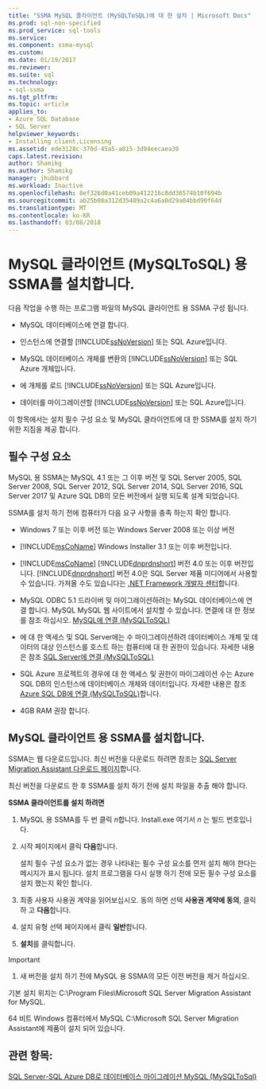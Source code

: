 ```yaml
---
title: "SSMA MySQL 클라이언트 (MySQLToSQL)에 대 한 설치 | Microsoft Docs"
ms.prod: sql-non-specified
ms.prod_service: sql-tools
ms.service: 
ms.component: ssma-mysql
ms.custom: 
ms.date: 01/19/2017
ms.reviewer: 
ms.suite: sql
ms.technology:
- sql-ssma
ms.tgt_pltfrm: 
ms.topic: article
applies_to:
- Azure SQL Database
- SQL Server
helpviewer_keywords:
- Installing client,Licensing
ms.assetid: ede3128c-370d-45a5-a815-3d94eecaea30
caps.latest.revision: 
author: Shamikg
ms.author: Shamikg
manager: jhubbard
ms.workload: Inactive
ms.openlocfilehash: 8ef326d0a41ceb09a412216c8dd36574b10f694b
ms.sourcegitcommit: ab25b08a312d35489a2c4a6a0d29a04bbd90f64d
ms.translationtype: MT
ms.contentlocale: ko-KR
ms.lasthandoff: 03/08/2018
---
```

# <a name="installing-ssma-for-mysql-client-mysqltosql"></a>MySQL 클라이언트 (MySQLToSQL) 용 SSMA를 설치합니다.
다음 작업을 수행 하는 프로그램 파일의 MySQL 클라이언트 용 SSMA 구성 됩니다.  
  
-   MySQL 데이터베이스에 연결 합니다.  
  
-   인스턴스에 연결할 [!INCLUDE[ssNoVersion](../../includes/ssnoversion_md.md)] 또는 SQL Azure입니다.  
  
-   MySQL 데이터베이스 개체를 변환의 [!INCLUDE[ssNoVersion](../../includes/ssnoversion_md.md)] 또는 SQL Azure 개체입니다.  
  
-   에 개체를 로드 [!INCLUDE[ssNoVersion](../../includes/ssnoversion_md.md)] 또는 SQL Azure입니다.  
  
-   데이터를 마이그레이션할 [!INCLUDE[ssNoVersion](../../includes/ssnoversion_md.md)] 또는 SQL Azure입니다.  
  
이 항목에서는 설치 필수 구성 요소 및 MySQL 클라이언트에 대 한 SSMA를 설치 하기 위한 지침을 제공 합니다.  
  
## <a name="prerequisites"></a>필수 구성 요소  
MySQL 용 SSMA는 MySQL 4.1 또는 그 이후 버전 및 SQL Server 2005, SQL Server 2008, SQL Server 2012, SQL Server 2014, SQL Server 2016, SQL Server 2017 및 Azure SQL DB의 모든 버전에서 실행 되도록 설계 되었습니다.  
  
SSMA를 설치 하기 전에 컴퓨터가 다음 요구 사항을 충족 하는지 확인 합니다.  
  
-   Windows 7 또는 이후 버전 또는 Windows Server 2008 또는 이상 버전  
  
-   [!INCLUDE[msCoName](../../includes/msconame_md.md)] Windows Installer 3.1 또는 이후 버전입니다.  
  
-   [!INCLUDE[msCoName](../../includes/msconame_md.md)] [!INCLUDE[dnprdnshort](../../includes/dnprdnshort_md.md)] 버전 4.0 또는 이후 버전입니다. [!INCLUDE[dnprdnshort](../../includes/dnprdnshort_md.md)] 버전 4.0은 SQL Server 제품 미디어에서 사용할 수 있습니다. 가져올 수도 있습니다는 [.NET Framework 개발자 센터](http://go.microsoft.com/fwlink/?LinkId=48882)합니다.  
  
-   MySQL ODBC 5.1 드라이버 및 마이그레이션하려는 MySQL 데이터베이스에 연결 합니다. MySQL MySQL 웹 사이트에서 설치할 수 있습니다. 연결에 대 한 정보를 참조 하십시오. [MySQL에 연결 &#40;MySQLToSQL&#41;](../../ssma/mysql/connecting-to-mysql-mysqltosql.md)  
  
-   에 대 한 액세스 및 SQL Server에는 수 마이그레이션하려 데이터베이스 개체 및 데이터의 대상 인스턴스를 호스트 하는 컴퓨터에 대 한 권한이 있습니다. 자세한 내용은 참조 [SQL Server에 연결 &#40;MySQLToSQL&#41;](../../ssma/mysql/connecting-to-sql-server-mysqltosql.md)  
  
-   SQL Azure 프로젝트의 경우에 대 한 액세스 및 권한이 마이그레이션 수는 Azure SQL DB의 인스턴스에 데이터베이스 개체와 데이터입니다. 자세한 내용은 참조 [Azure SQL DB에 연결 &#40;MySQLToSQL&#41;](../../ssma/mysql/connecting-to-azure-sql-db-mysqltosql.md)합니다.  
  
-   4GB RAM 권장 합니다.  
  
## <a name="installing-ssma-for-mysql-client"></a>MySQL 클라이언트 용 SSMA를 설치합니다.  
SSMA는 웹 다운로드입니다. 최신 버전을 다운로드 하려면 참조는 [SQL Server Migration Assistant 다운로드 페이지](http://aka.ms/ssmaformysql)합니다.  
  
최신 버전을 다운로드 한 후 SSMA를 설치 하기 전에 설치 파일을 추출 해야 합니다.  
  
**SSMA 클라이언트를 설치 하려면**  
  
1.  MySQL 용 SSMA를 두 번 클릭 *n*합니다. Install.exe 여기서 *n* 는 빌드 번호입니다.  
  
2.  시작 페이지에서 클릭 **다음**합니다.  
  
    설치 필수 구성 요소가 없는 경우 나타내는 필수 구성 요소를 먼저 설치 해야 한다는 메시지가 표시 됩니다. 설치 프로그램을 다시 실행 하기 전에 모든 필수 구성 요소를 설치 했는지 확인 합니다.  
  
3.  최종 사용자 사용권 계약을 읽어보십시오. 동의 하면 선택 **사용권 계약에 동의**, 클릭 하 고 **다음**합니다.  
  
4.  설치 유형 선택 페이지에서 클릭 **일반**합니다.  
  
5.  **설치**를 클릭합니다.  
  
> [!IMPORTANT]  
> 1.  새 버전을 설치 하기 전에 MySQL 용 SSMA의 모든 이전 버전을 제거 하십시오.  
  
기본 설치 위치는 C:\Program Files\Microsoft SQL Server Migration Assistant for MySQL.  
  
64 비트 Windows 컴퓨터에서 MySQL C:\Microsoft SQL Server Migration Assistant에 제품이 설치 되어 있습니다.  
  
## <a name="see-also"></a>관련 항목:  
[SQL Server-SQL Azure DB로 데이터베이스 마이그레이션 MySQL &#40;MySQLToSql&#41;](../../ssma/mysql/migrating-mysql-databases-to-sql-server-azure-sql-db-mysqltosql.md)  
  
